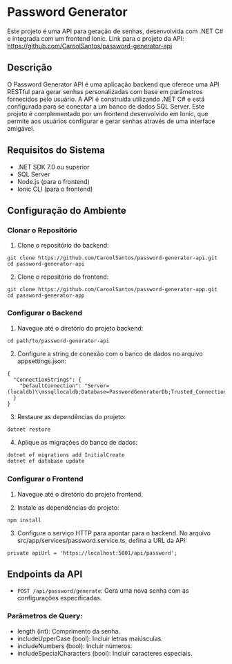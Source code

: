 # Password Generator 

Este projeto é uma API para geração de senhas, desenvolvida com .NET C# e integrada com um frontend Ionic.
Link para o projeto da API: https://github.com/CaroolSantos/password-generator-api

## Descrição

O Password Generator API é uma aplicação backend que oferece uma API RESTful para gerar senhas personalizadas com base em parâmetros fornecidos pelo usuário. A API é construída utilizando .NET C# e está configurada para se conectar a um banco de dados SQL Server. Este projeto é complementado por um frontend desenvolvido em Ionic, que permite aos usuários configurar e gerar senhas através de uma interface amigável.

## Requisitos do Sistema

- .NET SDK 7.0 ou superior
- SQL Server
- Node.js (para o frontend)
- Ionic CLI (para o frontend)

## Configuração do Ambiente
  ### Clonar o Repositório

  1) Clone o repositório do backend:
  ```
  git clone https://github.com/CaroolSantos/password-generator-api.git
  cd password-generator-api
  ```

  2) Clone o repositório do frontend:
  ```
  git clone https://github.com/CaroolSantos/password-generator-app.git
  cd password-generator-app
  ```
  
 ### Configurar o Backend

1) Navegue até o diretório do projeto backend:
  ```
  cd path/to/password-generator-api
```
2) Configure a string de conexão com o banco de dados no arquivo appsettings.json:
  ```
  {
    "ConnectionStrings": {
      "DefaultConnection": "Server=(localdb)\\mssqllocaldb;Database=PasswordGeneratorDb;Trusted_Connection=True;"
    }
  }
```
3) Restaure as dependências do projeto:
  ```
  dotnet restore
```
4) Aplique as migrações do banco de dados:
  ```bash
  dotnet ef migrations add InitialCreate
  dotnet ef database update
```


### Configurar o Frontend

1) Navegue até o diretório do projeto frontend.
  
2) Instale as dependências do projeto:
```
npm install
```

3) Configure o serviço HTTP para apontar para o backend. No arquivo src/app/services/password.service.ts, defina a URL da API:
```
private apiUrl = 'https://localhost:5001/api/password';
```

## Endpoints da API

+ `POST /api/password/generate`: Gera uma nova senha com as configurações especificadas.

### Parâmetros de Query:

+ length (int): Comprimento da senha.
+ includeUpperCase (bool): Incluir letras maiúsculas.
+ includeNumbers (bool): Incluir números.
+ includeSpecialCharacters (bool): Incluir caracteres especiais.
